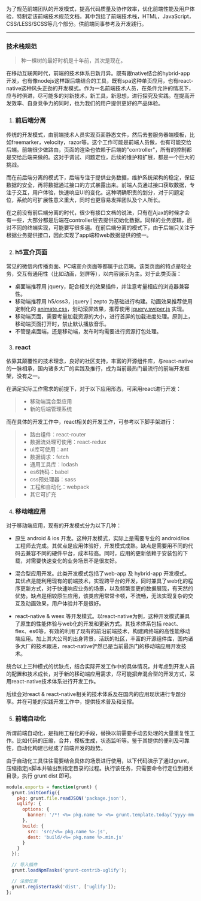 为了规范前端团队的开发模式，提高代码质量及协作效率，优化前端性能及用户体验，特制定该前端技术规范文档，其中包括了前端技术栈，HTML，JavaScript，CSS/LESS/SCSS等几个部分。供前端同事参考及开发践行。

---

### 技术栈规范

> 种一棵树的最好时机是十年前，其次是现在。

在移动互联网时代，前端的技术体系日新月异。既有跟native结合的hybrid-app开发，也有像nodejs这样跟后端结合的工具，既有spa这种单页应用，也有react-native这种风头正劲的开发模式。作为一名前端技术人员，在条件允许的情况下，应与时俱进，尽可能多的对新技术，新工具，新思想，进行探究及实践。在提高开发效率、自身竞争力的同时，也为我们的用户提供更好的产品体验。

1. ### 前后端分离

传统的开发模式，由前端技术人员实现页面静态文件，然后去套服务器端模板，比如freemarker，velocity，razor等。这个工作可能是前端人员做，也有可能交给后端。前端很少做路由，页面的渲染也依赖于后端的"controller"，所有的控制都是交给后端来做的。这对于调试、问题定位，后续的维护和扩展，都是一个巨大的挑战。

而在前后端分离的模式下，后端专注于提供业务数据，维护系统架构的稳定，保证数据的安全，再将数据通过接口的方式暴露出来。前端人员通过接口获取数据，专注于交互，用户体验，快速响应UI的变化。这种明确职责的划分，对于问题定位，系统的可扩展性意义重大，同时也更容易发挥团队及个人所长。

在之前没有前后端分离的时代，很少有接口文档的说法，只有在Ajax的时候才会有一些，大部分都是后端在controller层去提供初始化数据。同样的业务逻辑，面对不同的终端实现，可能要写很多遍。在前后端分离的模式下，由于后端只关注于根据业务提供接口，因此实现了app端和web数据提供的统一。

2. ### h5宣介页面

常见的微信内传播页面、PC端宣介页面等都属于此范畴。该类页面的特点是轻业务，交互有通用性（比如动画，划屏等），以内容展示为主。对于此类页面：

* 桌面端推荐用 jquery，配合相关的效果插件，并注意考量相应的浏览器兼容性。
* 移动端推荐用 h5/css3，jquery | zepto 为基础进行构建。动画效果推荐使用定制化的 [animate.css](https://github.com/daneden/animate.css)，划动滚屏效果，推荐使用 [jquery.swiper.js](http://www.swiper.com.cn/) 实现。
* 移动端页面，需要考量加载资源的大小，进行首屏的加载进度处理。原则上，移动端页面打开时，禁止默认播放音乐。
* 不管是桌面端，还是移动端，发布时均需要进行资源打包处理。

3. ### react
依靠其颠覆性的技术理念，良好的社区支持，丰富的开源组件库，与react-native的一脉相承，国内诸多大厂的实践及推行，成为当前最热门最流行的前端开发框架，没有之一。

在满足实际工作需求的前提下，对于以下应用形态，可采用react进行开发：
>* 移动端混合型应用
>* 新的后端管理系统

而在具体的开发工作中，react相关的开发工作，可参考以下脚手架进行：
>* 路由组件：react-router
>* 数据流处理可使用：react-redux
>* ui库可使用：ant
>* 数据请求：fetch
>* 通用工具库：lodash
>* es6转码：babel
>* css预处理器：sass
>* 工程和自动化：webpack
>* 其它可扩充

4. ### 移动端应用

对于移动端应用，现有的开发模式分为以下几种：
* 原生 android & ios 开发。这种开发模式，实际上是需要专业的 android/ios 工程师去完成。其优点是应用体验好，开发模式成熟。缺点是需要用不同的代码去兼容不同的硬件平台，成本较高。同时，应用的更新依赖于安装包的下载，对需要快速变化的业务场景不是很友好。

* 混合型应用开发。此类开发模式包括了web-app 及 hybrid-app 开发模式。其优点是能利用现有的前端技术，实现跨平台的开发，同时兼具了web化的程序更新方式，对于快速响应业务的场景，以及频繁变更的数据展现，有天然的优势。缺点是相较原生应用，该类应用常常卡顿，不流畅，无法实现复杂的交互及动画效果，用户体验并不是很好。

* react-native & weex 等开发模式。以react-native为例，这种开发模式兼具了原生的性能体验与web化的开发和更新方式。其技术体系包括 react、flex、es6等，有效的利用了现有的前沿前端技术，构建跨终端的高性能移动端应用。加上其大公司的出身背景，活跃的社区，丰富的开源组件库，国内诸多大厂的技术跟进，react-native俨然已是当前最热门的移动端应用开发技术。

统合以上三种模式的优缺点，结合实际开发工作中的具体情况，并考虑到开发人员的配置和技术成长，对于新的移动端应用需求，尽可能摒弃混合型的开发方式，采用react-native技术体系进行开发工作。

后续会对react & react-native相关的技术体系及在国内的应用现状进行专题分享。并在可能的实践开发工作中，提供技术普及和支撑。

5. ### 前端自动化

所谓前端自动化，是指用工程化的手段，替换以前需要手动去处理的大量重复性工作。比如代码的压缩，合并，模板生成，状态监听等。鉴于其提供的便利及可靠性，自动化构建已经成了前端开发的趋势。

由于自动化工具往往需要结合具体的场景进行使用，以下代码演示了通过grunt，压缩指定js脚本并输出到指定目录的过程。执行该任务，只需要命令行定位到相关目录，执行 grunt dist 即可。
``` javascript
module.exports = function(grunt) {
  grunt.initConfig({
    pkg: grunt.file.readJSON('package.json'),
    uglify: {
      options: {
        banner: '/*! <%= pkg.name %> <%= grunt.template.today("yyyy-mm-dd") %> */\n'
      },
      build: {
        src: 'src/<%= pkg.name %>.js',
        dest: 'build/<%= pkg.name %>.min.js'
      }
    }
  });

  // 导入插件
  grunt.loadNpmTasks('grunt-contrib-uglify');

  // 注册任务
  grunt.registerTask('dist', ['uglify']);
};
```